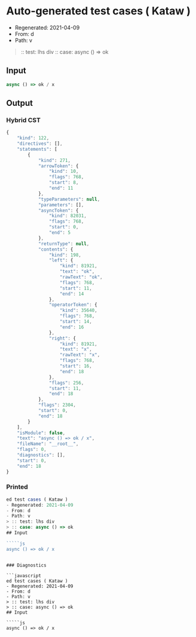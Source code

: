 # Auto-generated test cases ( Kataw )
- Regenerated: 2021-04-09
- From: d
- Path: v
> :: test: lhs div
> :: case: async () => ok
## Input

`````js
async () => ok / x
`````

## Output

### Hybrid CST

```javascript
{
    "kind": 122,
    "directives": [],
    "statements": [
        {
            "kind": 271,
            "arrowToken": {
                "kind": 10,
                "flags": 768,
                "start": 8,
                "end": 11
            },
            "typeParameters": null,
            "parameters": [],
            "asyncToken": {
                "kind": 82031,
                "flags": 768,
                "start": 0,
                "end": 5
            },
            "returnType": null,
            "contents": {
                "kind": 198,
                "left": {
                    "kind": 81921,
                    "text": "ok",
                    "rawText": "ok",
                    "flags": 768,
                    "start": 11,
                    "end": 14
                },
                "operatorToken": {
                    "kind": 35640,
                    "flags": 768,
                    "start": 14,
                    "end": 16
                },
                "right": {
                    "kind": 81921,
                    "text": "x",
                    "rawText": "x",
                    "flags": 768,
                    "start": 16,
                    "end": 18
                },
                "flags": 256,
                "start": 11,
                "end": 18
            },
            "flags": 2304,
            "start": 0,
            "end": 18
        }
    ],
    "isModule": false,
    "text": "async () => ok / x",
    "fileName": "__root__",
    "flags": 0,
    "diagnostics": [],
    "start": 0,
    "end": 18
}
```

### Printed

```javascript
ed test cases ( Kataw )
- Regenerated: 2021-04-09
- From: d
- Path: v
> :: test: lhs div
> :: case: async () => ok
## Input

`````js
async () => ok / x
`````
```

### Diagnostics

```javascript
ed test cases ( Kataw )
- Regenerated: 2021-04-09
- From: d
- Path: v
> :: test: lhs div
> :: case: async () => ok
## Input

`````js
async () => ok / x
`````
```

